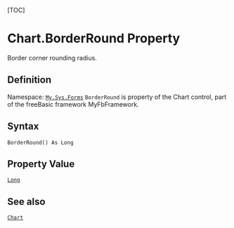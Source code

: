 [TOC]
# Chart.BorderRound Property
Border corner rounding radius.
## Definition
Namespace: [`My.Sys.Forms`](My.Sys.Forms.md)
`BorderRound` is property of the Chart control, part of the freeBasic framework MyFbFramework.
## Syntax
```freeBasic
BorderRound() As Long
```
## Property Value
[`Long`]("https://www.freebasic.net/wiki/KeyPgLong")
## See also
[`Chart`](Chart.md)
